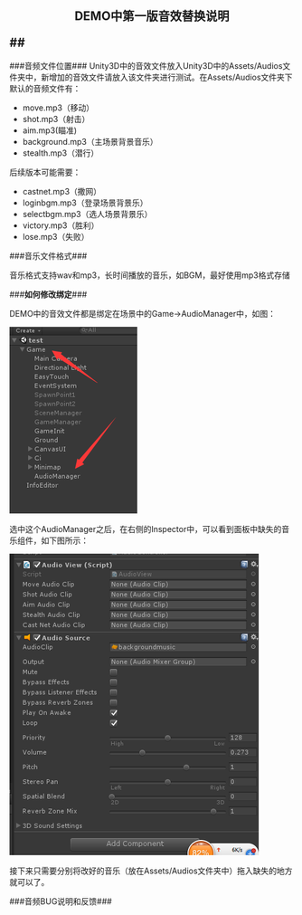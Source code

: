 ## <p align="center">DEMO中第一版音效替换说明 </p>##

###音频文件位置###
Unity3D中的音效文件放入Unity3D中的Assets/Audios文件夹中，新增加的音效文件请放入该文件夹进行测试。在Assets/Audios文件夹下默认的音频文件有：

- move.mp3（移动）
- shot.mp3（射击）
- aim.mp3(瞄准)
- background.mp3（主场景背景音乐）
- stealth.mp3（潜行）

后续版本可能需要：

- castnet.mp3（撒网）
- loginbgm.mp3（登录场景背景乐）
- selectbgm.mp3（选人场景背景乐）
- victory.mp3（胜利）
- lose.mp3（失败）

###音乐文件格式###

音乐格式支持wav和mp3，长时间播放的音乐，如BGM，最好使用mp3格式存储

###**如何修改绑定**###

DEMO中的音效文件都是绑定在场景中的Game->AudioManager中，如图：

![](audiomanager.png)

选中这个AudioManager之后，在右侧的Inspector中，可以看到面板中缺失的音乐组件，如下图所示：

![](audiomodified.png)

接下来只需要分别将改好的音乐（放在Assets/Audios文件夹中）拖入缺失的地方就可以了。

###音频BUG说明和反馈###









